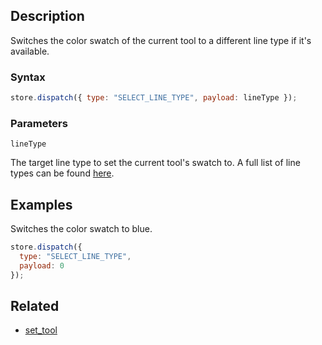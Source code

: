 ## Description

Switches the color swatch of the current tool to a different line type if it's available.

### Syntax

```js
store.dispatch({ type: "SELECT_LINE_TYPE", payload: lineType });
```

### Parameters

`lineType`

The target line type to set the current tool's swatch to. A full list of line types can be found [here](https://github.com/Malizma333/line-rider-web-docs/blob/main/External/templates.js#L160-L162).

## Examples

Switches the color swatch to blue.

```js
store.dispatch({
  type: "SELECT_LINE_TYPE",
  payload: 0
});
```

## Related

- [set_tool](./set_tool.md)
